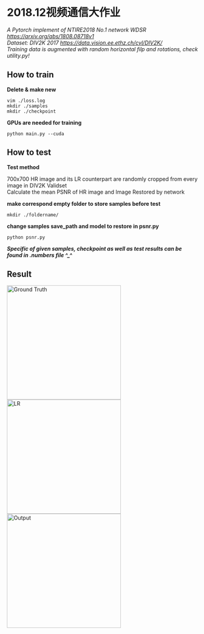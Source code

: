 # 2018.12视频通信大作业

*A Pytorch implement of NTIRE2018 No.1 network WDSR https://arxiv.org/abs/1808.08718v1* \
*Dataset: DIV2K 2017 https://data.vision.ee.ethz.ch/cvl/DIV2K/* \
*Training data is augmented with random horizontal filp and rotations, check utility.py!*

## How to train
**Delete & make new**
```
vim ./loss.log
mkdir ./samples
mkdir ./checkpoint
```

**GPUs are needed for training**
```
python main.py --cuda
```

## How to test
**Test method**

700x700 HR image and its LR counterpart are randomly cropped from every image in DIV2K Validset  \
Calculate the mean PSNR of HR image and Image Restored by network

**make correspond empty folder to store samples before test**
```
mkdir ./foldername/
```

**change samples save_path and model to restore in psnr.py**
```
python psnr.py
```

***Specific  of given samples, checkpoint as well as test results can be found in .numbers file ^_^***

## Result
<img src="https://raw.githubusercontent.com/SJHNJU/WDSR/master/samples/1.png" width=300 alt='Ground Truth'>

<img src="https://raw.githubusercontent.com/SJHNJU/WDSR/master/samples/2.png" width=300 alt='LR'>

<img src="https://raw.githubusercontent.com/SJHNJU/WDSR/master/samples/3.png" width=300 alt='Output'>
